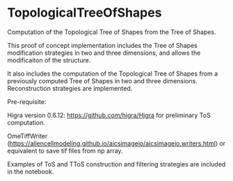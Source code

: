 # TopologicalTreeOfShapes
Computation of the Topological Tree of Shapes from the Tree of Shapes.

This proof of concept implementation includes the Tree of Shapes modification strategies in two and three dimensions, and allows the modificaiton of the structure.

It also includes the computation of the Topological Tree of Shapes from a previously computed Tree of Shapes in two and three dimensions. Reconstruction strategies are implemented.

Pre-requisite: 

Higra version 0.6.12: https://github.com/higra/Higra for preliminary ToS computation.

OmeTiffWriter (https://allencellmodeling.github.io/aicsimageio/aicsimageio.writers.html) or equivalent to save tif files from np array.

Examples of ToS and TToS construction and filtering strategies are included in the notebook.

